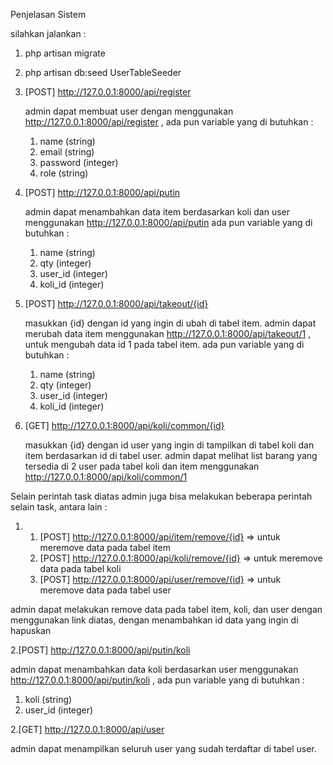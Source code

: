 Penjelasan Sistem

silahkan jalankan :

1. php artisan migrate
2. php artisan db:seed UserTableSeeder

1. [POST] http://127.0.0.1:8000/api/register
   
   admin dapat membuat user dengan menggunakan http://127.0.0.1:8000/api/register , ada pun variable yang di butuhkan :
   1. name (string)
   2. email (string)
   3. password (integer)
   4. role (string)
2. [POST] http://127.0.0.1:8000/api/putin

   admin dapat menambahkan data item berdasarkan koli dan user menggunakan http://127.0.0.1:8000/api/putin ada pun variable yang di butuhkan :
   1. name (string)
   2. qty (integer)
   3. user_id (integer)
   4. koli_id (integer)
3. [POST] http://127.0.0.1:8000/api/takeout/{id}

   masukkan {id} dengan id yang ingin di ubah di tabel item.
   admin dapat merubah data item menggunakan http://127.0.0.1:8000/api/takeout/1 , untuk mengubah data id 1 pada tabel item. 
   ada pun variable yang di butuhkan :
   1. name (string)
   2. qty (integer)
   3. user_id (integer)
   4. koli_id (integer)
   
4. [GET] http://127.0.0.1:8000/api/koli/common/{id}

   masukkan {id} dengan id user yang ingin di tampilkan di tabel koli dan item berdasarkan id di tabel user.
   admin dapat melihat list barang yang tersedia di 2 user pada tabel koli dan item menggunakan http://127.0.0.1:8000/api/koli/common/1 
   
   
 Selain perintah task diatas admin juga bisa melakukan beberapa perintah selain task, antara lain :
 
 1. 1. [POST] http://127.0.0.1:8000/api/item/remove/{id} => untuk meremove data pada tabel item
    2. [POST] http://127.0.0.1:8000/api/koli/remove/{id} => untuk meremove data pada tabel koli
    3. [POST] http://127.0.0.1:8000/api/user/remove/{id} => untuk meremove data pada tabel user
   
   admin dapat melakukan remove data pada tabel item, koli, dan user dengan menggunakan link diatas, dengan menambahkan id data yang ingin di hapuskan
 
 2.[POST]  http://127.0.0.1:8000/api/putin/koli
 
  admin dapat menambahkan data koli berdasarkan user menggunakan http://127.0.0.1:8000/api/putin/koli  , ada pun variable yang di butuhkan :
   1. koli (string)
   2. user_id (integer)

 2.[GET] http://127.0.0.1:8000/api/user
 
 admin dapat menampilkan seluruh user yang sudah terdaftar di tabel user.
 
   
